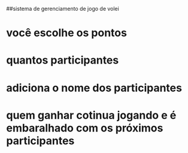 ##sistema de gerenciamento de jogo de volei
# você escolhe os pontos
# quantos participantes
# adiciona o nome dos participantes
# quem ganhar cotinua jogando e é embaralhado com os próximos participantes
